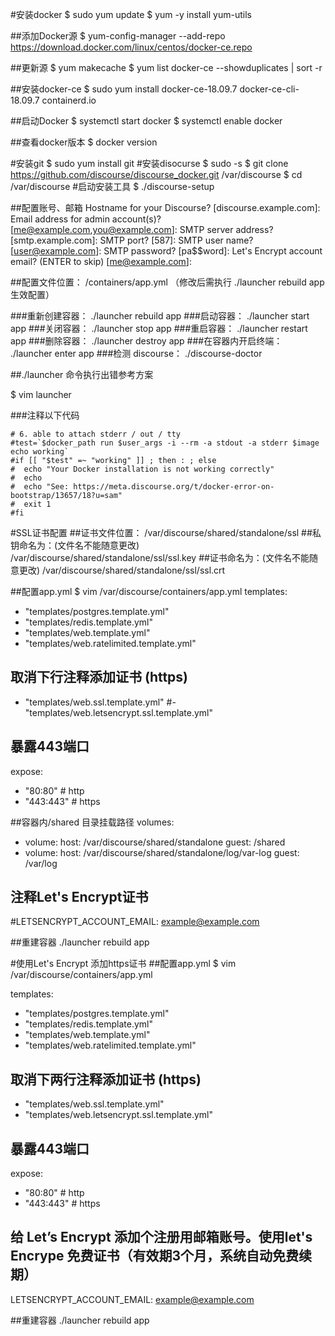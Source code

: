 #安装docker
$ sudo yum update
$ yum -y install yum-utils

##添加Docker源
$ yum-config-manager --add-repo https://download.docker.com/linux/centos/docker-ce.repo

##更新源
$ yum makecache
$ yum list docker-ce --showduplicates | sort -r

##安装docker-ce
$ sudo yum install docker-ce-18.09.7 docker-ce-cli-18.09.7 containerd.io

##启动Docker
$ systemctl start docker
$ systemctl enable docker

##查看docker版本 
$ docker version

#安装git
$ sudo yum install git
#安装disocurse
$ sudo -s
$ git clone https://github.com/discourse/discourse_docker.git /var/discourse
$ cd /var/discourse
#启动安装工具
$ ./discourse-setup


##配置账号、邮箱
Hostname for your Discourse? [discourse.example.com]: 
Email address for admin account(s)? [me@example.com,you@example.com]: 
SMTP server address? [smtp.example.com]: 
SMTP port? [587]: 
SMTP user name? [user@example.com]: 
SMTP password? [pa$$word]: 
Let's Encrypt account email? (ENTER to skip) [me@example.com]: 


##配置文件位置：  /containers/app.yml  （修改后需执行 ./launcher rebuild app 生效配置）

###重新创建容器：  ./launcher rebuild app
###启动容器：  ./launcher start app
###关闭容器：  ./launcher stop app
###重启容器：  ./launcher restart app
###删除容器：  ./launcher destroy app
###在容器内开启终端： ./launcher enter app
###检测 discourse：   ./discourse-doctor 

##./launcher 命令执行出错参考方案

$ vim launcher

###注释以下代码

    # 6. able to attach stderr / out / tty
    #test=`$docker_path run $user_args -i --rm -a stdout -a stderr $image echo working`
    #if [[ "$test" =~ "working" ]] ; then : ; else
    #  echo "Your Docker installation is not working correctly"
    #  echo
    #  echo "See: https://meta.discourse.org/t/docker-error-on-bootstrap/13657/18?u=sam"
    #  exit 1
    #fi


#SSL证书配置
##证书文件位置：
/var/discourse/shared/standalone/ssl
##私钥命名为：(文件名不能随意更改)
/var/discourse/shared/standalone/ssl/ssl.key
##证书命名为：(文件名不能随意更改)
/var/discourse/shared/standalone/ssl/ssl.crt

##配置app.yml
$ vim /var/discourse/containers/app.yml
templates:
- "templates/postgres.template.yml"
- "templates/redis.template.yml"
- "templates/web.template.yml"
- "templates/web.ratelimited.template.yml"
## 取消下行注释添加证书 (https)
- "templates/web.ssl.template.yml"
#- "templates/web.letsencrypt.ssl.template.yml"

## 暴露443端口
expose:
- "80:80"   # http
- "443:443" # https  

##容器内/shared 目录挂载路径
volumes:
- volume:
host: /var/discourse/shared/standalone
guest: /shared
- volume:
host: /var/discourse/shared/standalone/log/var-log
guest: /var/log
## 注释Let's Encrypt证书
#LETSENCRYPT_ACCOUNT_EMAIL: example@example.com

##重建容器
./launcher rebuild app	  


#使用Let's Encrypt 添加https证书
##配置app.yml
$ vim /var/discourse/containers/app.yml

templates:
- "templates/postgres.template.yml"
- "templates/redis.template.yml"
- "templates/web.template.yml"
- "templates/web.ratelimited.template.yml"
## 取消下两行注释添加证书 (https)
- "templates/web.ssl.template.yml"
- "templates/web.letsencrypt.ssl.template.yml"


## 暴露443端口
expose:
- "80:80"   # http
- "443:443" # https

## 给 Let’s Encrypt 添加个注册用邮箱账号。使用let's Encrype 免费证书（有效期3个月，系统自动免费续期）
LETSENCRYPT_ACCOUNT_EMAIL: example@example.com

##重建容器
./launcher rebuild app



